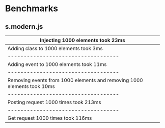 # Benchmarks

## s.modern.js

| Injecting 1000 elements took 23ms |
| -----------------------------------|
| Adding class to 1000 elements took 3ms |
| -----------------------------------|
| Adding event to 1000 elements took 11ms |
| -----------------------------------|
| Removing events from 1000 elements and removing 1000 elements took 10ms |
| -----------------------------------|
| Posting request 1000 times took 213ms |
| -----------------------------------|
| Get request 1000 times took 116ms |